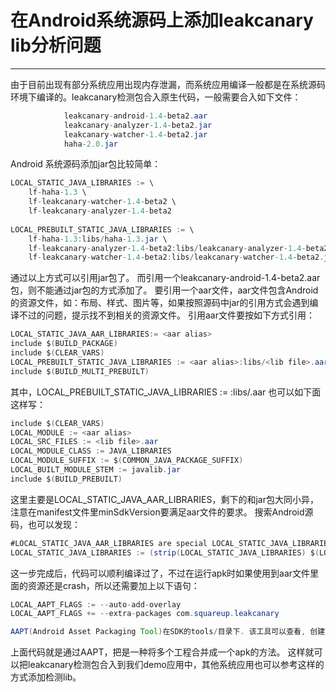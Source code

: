 # 在Android系统源码上添加leakcanary lib分析问题
---
由于目前出现有部分系统应用出现内存泄漏，而系统应用编译一般都是在系统源码环境下编译的。leakcanary检测包合入原生代码，一般需要合入如下文件：
```java
            leakcanary-android-1.4-beta2.aar
            leakcanary-analyzer-1.4-beta2.jar
            leakcanary-watcher-1.4-beta2.jar
            haha-2.0.jar
```
Android 系统源码添加jar包比较简单：
```java
LOCAL_STATIC_JAVA_LIBRARIES := \
	lf-haha-1.3 \
	lf-leakcanary-watcher-1.4-beta2 \
	lf-leakcanary-analyzer-1.4-beta2
	
LOCAL_PREBUILT_STATIC_JAVA_LIBRARIES := \
    lf-haha-1.3:libs/haha-1.3.jar \
    lf-leakcanary-analyzer-1.4-beta2:libs/leakcanary-analyzer-1.4-beta2.jar \
    lf-leakcanary-watcher-1.4-beta2:libs/leakcanary-watcher-1.4-beta2.jar
```
通过以上方式可以引用jar包了。
而引用一个leakcanary-android-1.4-beta2.aar包，则不能通过jar包的方式添加了。
要引用一个aar文件，aar文件包含Android的资源文件，如：布局、样式、图片等，如果按照源码中jar的引用方式会遇到编译不过的问题，提示找不到相关的资源文件。
引用aar文件要按如下方式引用：
```java
LOCAL_STATIC_JAVA_AAR_LIBRARIES:= <aar alias>
include $(BUILD_PACKAGE)
include $(CLEAR_VARS)
LOCAL_PREBUILT_STATIC_JAVA_LIBRARIES := <aar alias>:libs/<lib file>.aar
include $(BUILD_MULTI_PREBUILT)
```
其中，LOCAL_PREBUILT_STATIC_JAVA_LIBRARIES := <aar alias>:libs/<lib file>.aar 也可以如下面这样写：
```java
include $(CLEAR_VARS)
LOCAL_MODULE := <aar alias>
LOCAL_SRC_FILES := <lib file>.aar
LOCAL_MODULE_CLASS := JAVA_LIBRARIES
LOCAL_MODULE_SUFFIX := $(COMMON_JAVA_PACKAGE_SUFFIX)
LOCAL_BUILT_MODULE_STEM := javalib.jar
include $(BUILD_PREBUILT)
```
这里主要是LOCAL_STATIC_JAVA_AAR_LIBRARIES，剩下的和jar包大同小异，注意在manifest文件里minSdkVersion要满足aar文件的要求。
搜索Android源码，也可以发现：
```java
#LOCAL_STATIC_JAVA_AAR_LIBRARIES are special LOCAL_STATIC_JAVA_LIBRARIES 
LOCAL_STATIC_JAVA_LIBRARIES := (strip(LOCAL_STATIC_JAVA_LIBRARIES) $(LOCAL_STATIC_JAVA_AAR_LIBRARIES))
```
这一步完成后，代码可以顺利编译过了，不过在运行apk时如果使用到aar文件里面的资源还是crash，所以还需要加上以下语句：
```java
LOCAL_AAPT_FLAGS := --auto-add-overlay
LOCAL_AAPT_FLAGS += --extra-packages com.squareup.leakcanary
```
```java
AAPT(Android Asset Packaging Tool)在SDK的tools/目录下. 该工具可以查看, 创建, 更新ZIP格式的文档附件(zip, jar, apk). 也可将资源文件编译成二进制文件,尽管你可能没有直接使用过aapt工具, 但是build scripts和IDE插件会使用这个工具打包apk文件构成一个Android 应用程序
```
上面代码就是通过AAPT，把是一种将多个工程合并成一个apk的方法。
这样就可以把leakcanary检测包合入到我们demo应用中，其他系统应用也可以参考这样的方式添加检测lib。